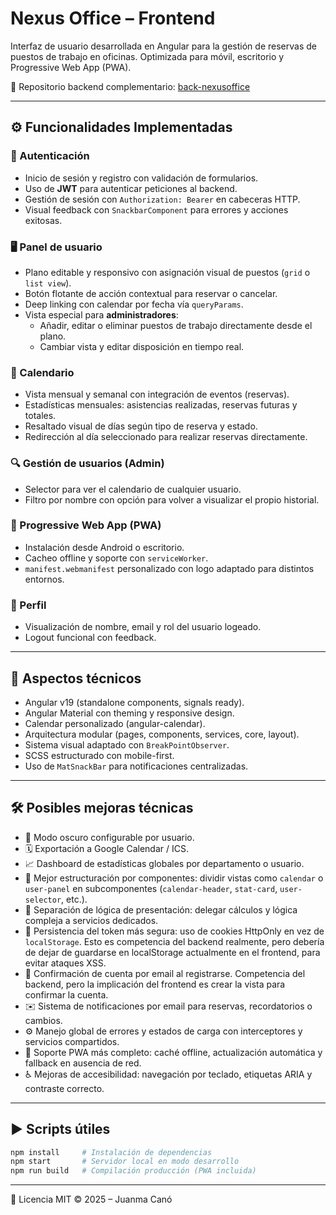 # Nexus Office – Frontend

Interfaz de usuario desarrollada en Angular para la gestión de reservas de puestos de trabajo en oficinas. Optimizada para móvil, escritorio y Progressive Web App (PWA).

🔗 Repositorio backend complementario: [back-nexusoffice](https://github.com/juanmacanos/back-nexusoffice)

---

## ⚙️ Funcionalidades Implementadas

### 🔐 Autenticación
- Inicio de sesión y registro con validación de formularios.
- Uso de **JWT** para autenticar peticiones al backend.
- Gestión de sesión con `Authorization: Bearer` en cabeceras HTTP.
- Visual feedback con `SnackbarComponent` para errores y acciones exitosas.

### 🖥️ Panel de usuario
- Plano editable y responsivo con asignación visual de puestos (`grid` o `list view`).
- Botón flotante de acción contextual para reservar o cancelar.
- Deep linking con calendar por fecha vía `queryParams`.
- Vista especial para **administradores**:
  - Añadir, editar o eliminar puestos de trabajo directamente desde el plano.
  - Cambiar vista y editar disposición en tiempo real.

### 📆 Calendario
- Vista mensual y semanal con integración de eventos (reservas).
- Estadísticas mensuales: asistencias realizadas, reservas futuras y totales.
- Resaltado visual de días según tipo de reserva y estado.
- Redirección al día seleccionado para realizar reservas directamente.

### 🔍 Gestión de usuarios (Admin)
- Selector para ver el calendario de cualquier usuario.
- Filtro por nombre con opción para volver a visualizar el propio historial.

### 📱 Progressive Web App (PWA)
- Instalación desde Android o escritorio.
- Cacheo offline y soporte con `serviceWorker`.
- `manifest.webmanifest` personalizado con logo adaptado para distintos entornos.

### 👤 Perfil
- Visualización de nombre, email y rol del usuario logeado.
- Logout funcional con feedback.

---

## 🧠 Aspectos técnicos

- Angular v19 (standalone components, signals ready).
- Angular Material con theming y responsive design.
- Calendar personalizado (angular-calendar).
- Arquitectura modular (pages, components, services, core, layout).
- Sistema visual adaptado con `BreakPointObserver`.
- SCSS estructurado con mobile-first.
- Uso de `MatSnackBar` para notificaciones centralizadas.

---

## 🛠️ Posibles mejoras técnicas

- 🌙 Modo oscuro configurable por usuario.
- 🗓️ Exportación a Google Calendar / ICS.
- 📈 Dashboard de estadísticas globales por departamento o usuario.
- 🧩 Mejor estructuración por componentes: dividir vistas como `calendar` o `user-panel` en subcomponentes (`calendar-header`, `stat-card`, `user-selector`, etc.).
- 🧠 Separación de lógica de presentación: delegar cálculos y lógica compleja a servicios dedicados.
- 🔐 Persistencia del token más segura: uso de cookies HttpOnly en vez de `localStorage`. Esto es competencia del backend realmente, pero debería de dejar de guardarse en localStorage actualmente en el frontend, para evitar ataques XSS.
- 📧 Confirmación de cuenta por email al registrarse. Competencia del backend, pero la implicación del frontend es crear la vista para confirmar la cuenta.
- ✉️ Sistema de notificaciones por email para reservas, recordatorios o cambios.
- ⚙️ Manejo global de errores y estados de carga con interceptores y servicios compartidos.
- 📲 Soporte PWA más completo: caché offline, actualización automática y fallback en ausencia de red.
- ♿ Mejoras de accesibilidad: navegación por teclado, etiquetas ARIA y contraste correcto.


---

## ▶️ Scripts útiles

```bash
npm install     # Instalación de dependencias
npm start       # Servidor local en modo desarrollo
npm run build   # Compilación producción (PWA incluida)
```
---

📄 Licencia
MIT © 2025 – Juanma Canó


